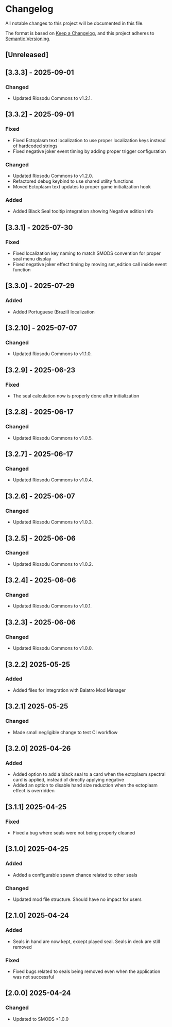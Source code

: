 # Changelog
All notable changes to this project will be documented in this file.

The format is based on [Keep a Changelog](https://keepachangelog.com/en/1.0.0/),
and this project adheres to [Semantic Versioning](https://semver.org/spec/v2.0.0.html).

## [Unreleased]

## [3.3.3] - 2025-09-01
### Changed
- Updated Riosodu Commons to v1.2.1.

## [3.3.2] - 2025-09-01
### Fixed
- Fixed Ectoplasm text localization to use proper localization keys instead of hardcoded strings
- Fixed negative joker event timing by adding proper trigger configuration

### Changed  
- Updated Riosodu Commons to v1.2.0.
- Refactored debug keybind to use shared utility functions
- Moved Ectoplasm text updates to proper game initialization hook

### Added
- Added Black Seal tooltip integration showing Negative edition info

## [3.3.1] - 2025-07-30
### Fixed
- Fixed localization key naming to match SMODS convention for proper seal menu display
- Fixed negative joker effect timing by moving set_edition call inside event function

## [3.3.0] - 2025-07-29
### Added
- Added Portuguese (Brazil) localization

## [3.2.10] - 2025-07-07
### Changed
- Updated Riosodu Commons to v1.1.0.

## [3.2.9] - 2025-06-23

### Fixed
- The seal calculation now is properly done after initialization

## [3.2.8] - 2025-06-17
### Changed
- Updated Riosodu Commons to v1.0.5.

## [3.2.7] - 2025-06-17
### Changed
- Updated Riosodu Commons to v1.0.4.

## [3.2.6] - 2025-06-07
### Changed
- Updated Riosodu Commons to v1.0.3.

## [3.2.5] - 2025-06-06
### Changed
- Updated Riosodu Commons to v1.0.2.

## [3.2.4] - 2025-06-06
### Changed
- Updated Riosodu Commons to v1.0.1.

## [3.2.3] - 2025-06-06
### Changed
- Updated Riosodu Commons to v1.0.0.

## [3.2.2] 2025-05-25
### Added
- Added files for integration with Balatro Mod Manager

## [3.2.1] 2025-05-25
### Changed
- Made small negligible change to test CI workflow

## [3.2.0] 2025-04-26
### Added
- Added option to add a black seal to a card when the ectoplasm spectral card is applied, instead of directly applying negative
- Added an option to disable hand size reduction when the ectoplasm effect is overridden

## [3.1.1] 2025-04-25
### Fixed
- Fixed a bug where seals were not being properly cleaned

## [3.1.0] 2025-04-25
### Added
- Added a configurable spawn chance related to other seals

### Changed
- Updated mod file structure. Should have no impact for users

## [2.1.0] 2025-04-24
### Added
- Seals in hand are now kept, except played seal. Seals in deck are still removed

### Fixed
- Fixed bugs related to seals being removed even when the application was not successful

## [2.0.0] 2025-04-24
### Changed
- Updated to SMODS >1.0.0
